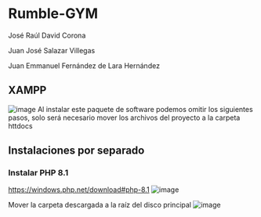 # Rumble-GYM

José Raúl David Corona

Juan José Salazar Villegas

Juan Emmanuel Fernández de Lara Hernández


## XAMPP
![image](https://user-images.githubusercontent.com/88942550/205165022-476af4bc-620f-4392-a2e3-b90bc78bd2fc.png)
Al instalar este paquete de software podemos omitir los siguientes pasos, solo será necesario mover los archivos del proyecto a la carpeta httdocs

## Instalaciones por separado
### Instalar PHP 8.1

https://windows.php.net/download#php-8.1
![image](https://user-images.githubusercontent.com/88942550/205164081-6fabf270-f33f-4ef9-8af8-c765b5bf7c74.png)

Mover la carpeta descargada a la raíz del disco principal
![image](https://user-images.githubusercontent.com/88942550/205164325-1f1fe6d4-75f5-4d0c-9658-933ba8c66004.png)

